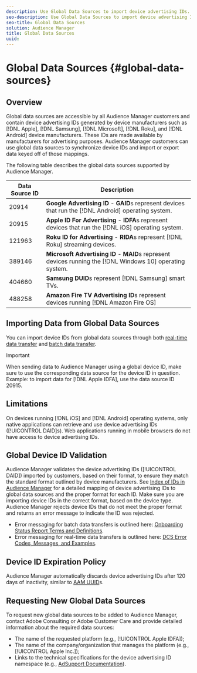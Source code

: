 ```yaml
---
description: Use Global Data Sources to import device advertising IDs.
seo-description: Use Global Data Sources to import device advertising IDs.
seo-title: Global Data Sources
solution: Audience Manager
title: Global Data Sources
uuid:
---
```


# Global Data Sources {#global-data-sources}

## Overview

Global data sources are accessible by all Audience Manager customers and contain device advertising IDs generated by device manufacturers such as [!DNL Apple], [!DNL Samsung], [!DNL Microsoft], [!DNL Roku], and [!DNL Android] device manufacturers. These IDs are made available by manufacturers for advertising purposes. Audience Manager customers can use global data sources to synchronize device IDs and import or export data keyed off of those mappings.

The following table describes the global data sources supported by Audience Manager.

| Data Source ID | Description|
|---|---|
|  20914 | **Google Advertising ID** - **GAID**s represent devices that run the [!DNL Android] operating system.|
|  20915 | **Apple ID For Advertising** - **IDFA**s represent devices that run the [!DNL iOS] operating system. |
|  121963 | **Roku ID for Advertising** - **RIDA**s represent [!DNL Roku] streaming devices. |
| 389146  | **Microsoft Advertising ID** - **MAID**s represent devices running the [!DNL Windows 10] operating system. |
|  404660 | **Samsung DUID**s represent [!DNL Samsung] smart TVs. |
| 488258 | **Amazon Fire TV Advertising ID**s represent devices running [!DNL Amazon Fire OS]|

## Importing Data from Global Data Sources

You can import device IDs from global data sources through both [real-time data transfer](../integration/sending-audience-data/real-time-data-integration/real-time-data-transfer.md) and [batch data transfer](../integration/sending-audience-data/batch-data-transfer-explained/batch-data-transfer-explained.md).

>[!IMPORTANT]
>
>When sending data to Audience Manager using a global device ID, make sure to use the corresponding data source for the device ID in question. Example: to import data for [!DNL Apple IDFA], use the data source ID 20915.

## Limitations

On devices running [!DNL iOS] and [!DNL Android] operating systems, only native applications can retrieve and use device advertising IDs ([!UICONTROL DAID]s). Web applications running in mobile browsers do not have access to device advertising IDs.

## Global Device ID Validation

Audience Manager validates the device advertising IDs ([!UICONTROL DAID]) imported by customers, based on their format, to ensure they match the standard format outlined by device manufacturers. See [Index of IDs in Audience Manager](../reference/ids-in-aam.md) for a detailed mapping of device advertising IDs to global data sources and the proper format for each ID. Make sure you are importing device IDs in the correct format, based on the device type. Audience Manager rejects device IDs that do not meet the proper format and returns an error message to indicate the ID was rejected.

* Error messaging for batch data transfers is outlined here: [Onboarding Status Report Terms and Definitions](../reporting/onboarding-status-report.md#report-terms-conditions).
* Error messaging for real-time data transfers is outlined here: [DCS Error Codes, Messages, and Examples](../api/dcs-intro/dcs-api-reference/dcs-error-codes.md).

## Device ID Expiration Policy

Audience Manager automatically discards device advertising IDs after 120 days of inactivity, similar to [AAM UUID](../faq/faq-privacy.md)s.

## Requesting New Global Data Sources

To request new global data sources to be added to Audience Manager, contact Adobe Consulting or Adobe Customer Care and provide detailed information about the required data sources:

* The name of the requested platform (e.g., [!UICONTROL Apple IDFA]);
* The name of the company/organization that manages the platform (e.g., [!UICONTROL Apple Inc.]);
* Links to the technical specifications for the device advertising ID namespace (e.g., [AdSupport Documentation](https://developer.apple.com/documentation/adsupport)).